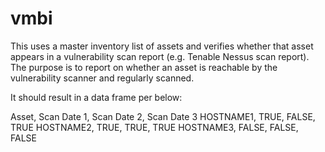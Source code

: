# vmbi
This uses a master inventory list of assets and verifies whether that asset appears in a vulnerability scan report (e.g. Tenable Nessus scan report).  The purpose is to report on whether an asset is reachable by the vulnerability scanner and regularly scanned.

It should result in a data frame per below:

Asset, Scan Date 1, Scan Date 2, Scan Date 3
HOSTNAME1, TRUE, FALSE, TRUE
HOSTNAME2, TRUE, TRUE, TRUE
HOSTNAME3, FALSE, FALSE, FALSE
